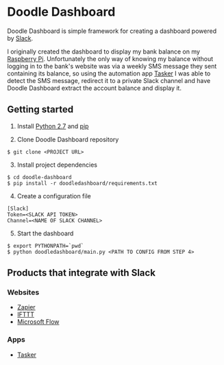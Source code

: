 # Doodle Dashboard

Doodle Dashboard is simple framework for creating a dashboard powered by [Slack](https://slack.com/).

I originally created the dashboard to display my bank balance on my [Raspberry Pi](https://www.raspberrypi.org/). 
Unfortunately the only way of knowing my balance without logging in to the bank's website was via a weekly SMS 
message they sent containing its balance, so using the automation app 
[Tasker](https://play.google.com/store/apps/details?id=net.dinglisch.android.taskerm) I was able to detect the SMS 
message, redirect it to a private Slack channel and have Doodle Dashboard extract the account balance and display it.


## Getting started

1. Install [Python 2.7](https://www.python.org/downloads/) and [pip](https://pip.pypa.io/en/stable/installing/)

2. Clone Doodle Dashboard repository
```
$ git clone <PROJECT URL>
```

3. Install project dependencies   
```
$ cd doodle-dashboard
$ pip install -r doodledashboard/requirements.txt
``` 

4. Create a configuration file
```
[Slack]
Token=<SLACK API TOKEN>
Channel=<NAME OF SLACK CHANNEL>
```

5. Start the dashboard
```
$ export PYTHONPATH=`pwd`
$ python doodledashboard/main.py <PATH TO CONFIG FROM STEP 4>
```


## Products that integrate with Slack

### Websites

* [Zapier](https://zapier.com/)
* [IFTTT](https://ifttt.com/)
* [Microsoft Flow](https://flow.microsoft.com/)

### Apps

* [Tasker](https://play.google.com/store/apps/details?id=net.dinglisch.android.taskerm)